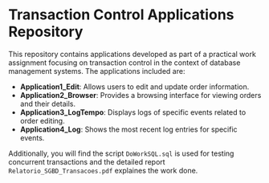 # Transaction Control Applications Repository

This repository contains applications developed as part of a practical work assignment focusing on transaction control in the context of database management systems. The applications included are:

- **Application1_Edit**: Allows users to edit and update order information.
- **Application2_Browser**: Provides a browsing interface for viewing orders and their details.
- **Application3_LogTempo**: Displays logs of specific events related to order editing.
- **Application4_Log**: Shows the most recent log entries for specific events.

Additionally, you will find the script `DoWorkSQL.sql` is used for testing concurrent transactions and the detailed report `Relatorio_SGBD_Transacoes.pdf` explaines the work done.

